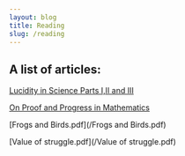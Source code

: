 ```yaml
---
layout: blog
title: Reading
slug: /reading
---
```




## A list of articles: 

[Lucidity in Science Parts I,II and III](http://www.damtp.cam.ac.uk/user/mem/papers/LHCE/index.html)


[On Proof and Progress in Mathematics](/proof_thurston-pdf)


[Frogs and Birds.pdf](/Frogs and Birds.pdf)


[Value of struggle.pdf](/Value of struggle.pdf)


